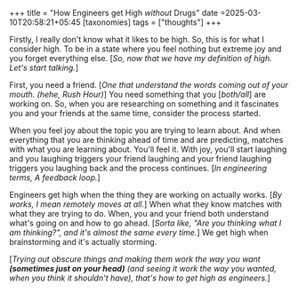 +++
title = "How Engineers get High *without* Drugs"
date =2025-03-10T20:58:21+05:45 
[taxonomies] 
tags = ["thoughts"]
+++

Firstly, I really don't know what it likes to be high. So, this is for what I
consider high. To be in a state where you feel nothing but extreme joy and you
forget everything else. [_So, now that we have my definition of high. Let's start
talking._]

First, you need a friend. [_One that understand the words coming out of your mouth.
(hehe, Rush Hour)_] You need something that you [_both/all_] are working on.
So, when you are researching on something and it fascinates you and your friends at
the same time, consider the process started.

When you feel joy about the topic you are trying to learn about. And when everything
that you are thinking ahead of time and are predicting, matches with what you are learning
about. You'll feel it. With joy, you'll start laughing and you laughing triggers your friend
laughing and your friend laughing triggers you laughing back and the process continues.
[_In engineering terms, A feedback loop._]

Engineers get high when the thing they are working on actually works. [_By works, I mean remotely
moves at all._] When what they know matches with what they are trying to do. When, you and your
friend both understand what's going on and how to go ahead. [_Sorta like, "Are you thinking what I
am thinking?", and it's almost the same every time._] We get high when brainstorming and it's actually
storming.

[_Trying out obscure things and making them work the way you want __(sometimes just on your head)__
(and seeing it work the way you wanted, when you think it shouldn't have), that's how to get high as engineers._]
